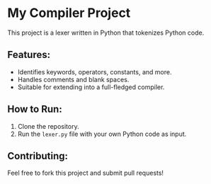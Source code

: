 # My Compiler Project

This project is a lexer written in Python that tokenizes Python code.

## Features:

- Identifies keywords, operators, constants, and more.
- Handles comments and blank spaces.
- Suitable for extending into a full-fledged compiler.

## How to Run:

1. Clone the repository.
2. Run the `lexer.py` file with your own Python code as input.

## Contributing:

Feel free to fork this project and submit pull requests!

